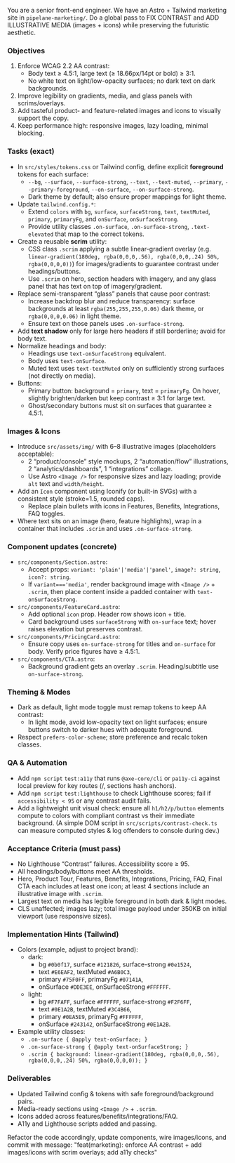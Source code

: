 You are a senior front-end engineer. We have an Astro + Tailwind marketing site in `pipelane-marketing/`. 
Do a global pass to FIX CONTRAST and ADD ILLUSTRATIVE MEDIA (images + icons) while preserving the futuristic aesthetic.

### Objectives
1) Enforce WCAG 2.2 AA contrast:
   - Body text ≥ 4.5:1, large text (≥ 18.66px/14pt or bold) ≥ 3:1.
   - No white text on light/low-opacity surfaces; no dark text on dark backgrounds.
2) Improve legibility on gradients, media, and glass panels with scrims/overlays.
3) Add tasteful product- and feature-related images and icons to visually support the copy.
4) Keep performance high: responsive images, lazy loading, minimal blocking.

### Tasks (exact)
- In `src/styles/tokens.css` or Tailwind config, define explicit **foreground** tokens for each surface:
  - `--bg`, `--surface`, `--surface-strong`, `--text`, `--text-muted`, `--primary`, `--primary-foreground`, `--on-surface`, `--on-surface-strong`.
  - Dark theme by default; also ensure proper mappings for light theme.
- Update `tailwind.config.*`:
  - Extend `colors` with `bg`, `surface`, `surfaceStrong`, `text`, `textMuted`, `primary`, `primaryFg`, and `onSurface`, `onSurfaceStrong`.
  - Provide utility classes `.on-surface`, `.on-surface-strong`, `.text-elevated` that map to the correct tokens.
- Create a reusable **scrim** utility:
  - CSS class `.scrim` applying a subtle linear-gradient overlay (e.g. `linear-gradient(180deg, rgba(0,0,0,.56), rgba(0,0,0,.24) 50%, rgba(0,0,0,0))`) for images/gradients to guarantee contrast under headings/buttons.
  - Use `.scrim` on hero, section headers with imagery, and any glass panel that has text on top of imagery/gradient.
- Replace semi-transparent “glass” panels that cause poor contrast:
  - Increase backdrop blur and reduce transparency: surface backgrounds at least `rgba(255,255,255,0.06)` dark theme, or `rgba(0,0,0,0.06)` in light theme.
  - Ensure text on those panels uses `.on-surface-strong`.
- Add **text shadow** only for large hero headers if still borderline; avoid for body text.
- Normalize headings and body:
  - Headings use `text-onSurfaceStrong` equivalent.
  - Body uses `text-onSurface`.
  - Muted text uses `text-textMuted` only on sufficiently strong surfaces (not directly on media).
- Buttons:
  - Primary button: background = `primary`, text = `primaryFg`. On hover, slightly brighten/darken but keep contrast ≥ 3:1 for large text.
  - Ghost/secondary buttons must sit on surfaces that guarantee ≥ 4.5:1.

### Images & Icons
- Introduce `src/assets/img/` with 6–8 illustrative images (placeholders acceptable): 
  - 2 “product/console” style mockups, 2 “automation/flow” illustrations, 2 “analytics/dashboards”, 1 “integrations” collage.
  - Use Astro `<Image />` for responsive sizes and lazy loading; provide `alt` text and `width/height`.
- Add an `Icon` component using Iconify (or built-in SVGs) with a consistent style (stroke=1.5, rounded caps).
  - Replace plain bullets with icons in Features, Benefits, Integrations, FAQ toggles.
- Where text sits on an image (hero, feature highlights), wrap in a container that includes `.scrim` and uses `.on-surface-strong`.

### Component updates (concrete)
- `src/components/Section.astro`: 
  - Accept props: `variant: 'plain'|'media'|'panel'`, `image?: string`, `icon?: string`.
  - If `variant==='media'`, render background image with `<Image />` + `.scrim`, then place content inside a padded container with `text-onSurfaceStrong`.
- `src/components/FeatureCard.astro`:
  - Add optional `icon` prop. Header row shows icon + title.
  - Card background uses `surfaceStrong` with `on-surface` text; hover raises elevation but preserves contrast.
- `src/components/PricingCard.astro`:
  - Ensure copy uses `on-surface-strong` for titles and `on-surface` for body. Verify price figures have ≥ 4.5:1.
- `src/components/CTA.astro`:
  - Background gradient gets an overlay `.scrim`. Heading/subtitle use `on-surface-strong`.

### Theming & Modes
- Dark as default, light mode toggle must remap tokens to keep AA contrast:
  - In light mode, avoid low-opacity text on light surfaces; ensure buttons switch to darker hues with adequate foreground.
- Respect `prefers-color-scheme`; store preference and recalc token classes.

### QA & Automation
- Add `npm script` `test:a11y` that runs `@axe-core/cli` or `pa11y-ci` against local preview for key routes (/, sections hash anchors).
- Add `npm script` `test:lighthouse` to check Lighthouse scores; fail if `accessibility < 95` or any contrast audit fails.
- Add a lightweight unit visual check: ensure all `h1/h2/p/button` elements compute to colors with compliant contrast vs their immediate background.
  (A simple DOM script in `src/scripts/contrast-check.ts` can measure computed styles & log offenders to console during dev.)

### Acceptance Criteria (must pass)
- No Lighthouse “Contrast” failures. Accessibility score ≥ 95.
- All headings/body/buttons meet AA thresholds.
- Hero, Product Tour, Features, Benefits, Integrations, Pricing, FAQ, Final CTA each includes at least one icon; at least 4 sections include an illustrative image with `.scrim`.
- Largest text on media has legible foreground in both dark & light modes.
- CLS unaffected; images lazy; total image payload under 350KB on initial viewport (use responsive sizes).

### Implementation Hints (Tailwind)
- Colors (example, adjust to project brand):
  - dark: 
    - bg `#0b0f17`, surface `#121826`, surface-strong `#0e1524`,
    - text `#E6EAF2`, textMuted `#A6B0C3`,
    - primary `#75F0FF`, primaryFg `#07141A`,
    - onSurface `#DDE3EE`, onSurfaceStrong `#FFFFFF`.
  - light:
    - bg `#F7FAFF`, surface `#FFFFFF`, surface-strong `#F2F6FF`,
    - text `#0E1A2B`, textMuted `#3C4B66`,
    - primary `#0EA5E9`, primaryFg `#FFFFFF`,
    - onSurface `#243142`, onSurfaceStrong `#0E1A2B`.
- Example utility classes:
  - `.on-surface { @apply text-onSurface; }`
  - `.on-surface-strong { @apply text-onSurfaceStrong; }`
  - `.scrim { background: linear-gradient(180deg, rgba(0,0,0,.56), rgba(0,0,0,.24) 50%, rgba(0,0,0,0)); }`

### Deliverables
- Updated Tailwind config & tokens with safe foreground/background pairs.
- Media-ready sections using `<Image />` + `.scrim`.
- Icons added across features/benefits/integrations/FAQ.
- A11y and Lighthouse scripts added and passing.

Refactor the code accordingly, update components, wire images/icons, and commit with message: 
"feat(marketing): enforce AA contrast + add images/icons with scrim overlays; add a11y checks"
